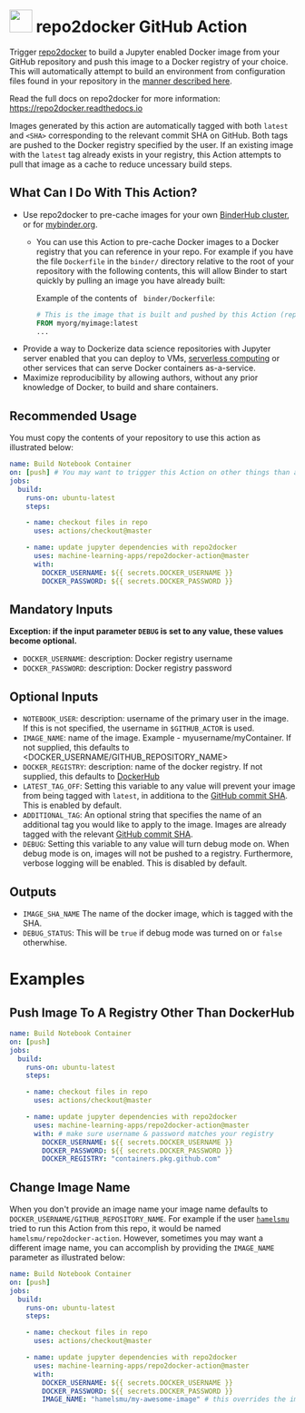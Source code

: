 
# <a href="https://github.com/jupyter/repo2docker"><img src="https://raw.githubusercontent.com/jupyter/repo2docker/3fa7444fca6ae2b51e590cbc9d83baf92738ca2a/docs/source/_static/images/repo2docker.png" height="40px" /></a>  repo2docker GitHub Action


Trigger [repo2docker](https://github.com/jupyter/repo2docker) to build a Jupyter enabled Docker image from your GitHub repository and push this image to a Docker registry of your choice.  This will automatically attempt to build an environment from configuration files found in your repository in the [manner described here](https://repo2docker.readthedocs.io/en/latest/usage.html#where-to-put-configuration-files).

Read the full docs on repo2docker for more information:  https://repo2docker.readthedocs.io

Images generated by this action are automatically tagged with both `latest` and `<SHA>` corresponding to the relevant commit SHA on GitHub.  Both tags are pushed to the Docker registry specified by the user. If an existing image with the `latest` tag already exists in your registry, this Action attempts to pull that image as a cache to reduce uncessary build steps.

## What Can I Do With This Action?

- Use repo2docker to pre-cache images for your own [BinderHub cluster](https://binderhub.readthedocs.io/en/latest/zero-to-binderhub/setup-binderhub.html), or for [mybinder.org](https://mybinder.org/).
  - You can use this Action to pre-cache Docker images to a Docker registry that you can reference in your repo.  For example if you have the file `Dockerfile` in the `binder/` directory relative to the root of your repository with the following contents, this will allow Binder to start quickly by pulling an image you have already built:

    Example of the contents of ` binder/Dockerfile`:
    ```dockerfile
    # This is the image that is built and pushed by this Action (replace this with your image name)
    FROM myorg/myimage:latest
    ...
    ```
- Provide a way to Dockerize data science repositories with Jupyter server enabled that you can deploy to VMs, [serverless computing](https://en.wikipedia.org/wiki/Serverless_computing) or other services that can serve Docker containers as-a-service.
- Maximize reproducibility by allowing authors, without any prior knowledge of Docker, to build and share containers.

## Recommended Usage

You must copy the contents of your repository to use this action as illustrated below:

```yaml
name: Build Notebook Container
on: [push] # You may want to trigger this Action on other things than a push.
jobs:
  build:
    runs-on: ubuntu-latest
    steps:

    - name: checkout files in repo
      uses: actions/checkout@master

    - name: update jupyter dependencies with repo2docker
      uses: machine-learning-apps/repo2docker-action@master
      with:
        DOCKER_USERNAME: ${{ secrets.DOCKER_USERNAME }}
        DOCKER_PASSWORD: ${{ secrets.DOCKER_PASSWORD }}
```

## Mandatory Inputs

**Exception: if the input parameter `DEBUG` is set to any value, these values become optional.**

- `DOCKER_USERNAME`:
    description: Docker registry username
- `DOCKER_PASSWORD`:
    description: Docker registry password

## Optional Inputs

- `NOTEBOOK_USER`:
    description: username of the primary user in the image. If this is not specified, the username in `$GITHUB_ACTOR` is used.
- `IMAGE_NAME`:
    name of the image.  Example - myusername/myContainer.  If not supplied, this defaults to <DOCKER_USERNAME/GITHUB_REPOSITORY_NAME>
- `DOCKER_REGISTRY`:
    description: name of the docker registry.  If not supplied, this defaults to [DockerHub](https://hub.docker.com/)
- `LATEST_TAG_OFF`:
    Setting this variable to any value will prevent your image from being tagged with `latest`, in additiona to the [GitHub commit SHA](https://help.github.com/en/github/getting-started-with-github/github-glossary#commit).  This is enabled by default.
- `ADDITIONAL_TAG`:
    An optional string that specifies the name of an additional tag you would like to apply to the image.  Images are already tagged with the relevant [GitHub commit SHA](https://help.github.com/en/github/getting-started-with-github/github-glossary#commit).
- `DEBUG`:
    Setting this variable to any value will turn debug mode on.  When debug mode is on, images will not be pushed to a registry.  Furthermore, verbose logging will be enabled.  This is disabled by default.

## Outputs

- `IMAGE_SHA_NAME`
    The name of the docker image, which is tagged with the SHA.
- `DEBUG_STATUS`:
    This will be `true` if debug mode was turned on or `false` otherwhise.

# Examples

## Push Image To A Registry Other Than DockerHub

```yaml
name: Build Notebook Container
on: [push]
jobs:
  build:
    runs-on: ubuntu-latest
    steps:

    - name: checkout files in repo
      uses: actions/checkout@master

    - name: update jupyter dependencies with repo2docker
      uses: machine-learning-apps/repo2docker-action@master
      with: # make sure username & password matches your registry
        DOCKER_USERNAME: ${{ secrets.DOCKER_USERNAME }}
        DOCKER_PASSWORD: ${{ secrets.DOCKER_PASSWORD }}
        DOCKER_REGISTRY: "containers.pkg.github.com"
```

## Change Image Name

When you don't provide an image name your image name defaults to `DOCKER_USERNAME/GITHUB_REPOSITORY_NAME`.  For example if the user [`hamelsmu`](http://www.github.com/hamelsmu) tried to run this Action from this repo, it would be named `hamelsmu/repo2docker-action`.  However, sometimes you may want a different image name, you can accomplish by providing the `IMAGE_NAME` parameter as illustrated below:

```yaml
name: Build Notebook Container
on: [push]
jobs:
  build:
    runs-on: ubuntu-latest
    steps:

    - name: checkout files in repo
      uses: actions/checkout@master

    - name: update jupyter dependencies with repo2docker
      uses: machine-learning-apps/repo2docker-action@master
      with:
        DOCKER_USERNAME: ${{ secrets.DOCKER_USERNAME }}
        DOCKER_PASSWORD: ${{ secrets.DOCKER_PASSWORD }}
        IMAGE_NAME: "hamelsmu/my-awesome-image" # this overrides the image name
```
